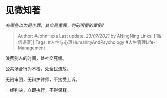 # 见微知著
*有哪些以为是小罪，其实是重罪，判刑很重的案例?*

> Author: #JohnHexa
Last update: *23/07/2021* by ANingNing
Links: [[微信语音]]
Tags: #人性与心理HumanityAndPsychology #人生管理Life-Management 

 
浪费别人的时间，处社交死缓。

公共场合行为不检，处全民流放。

无陪审团，无辩护律师，不接受上诉。

一经判决，立即执行，不得保释。



